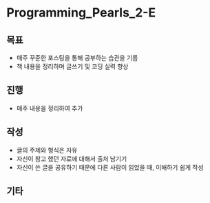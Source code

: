 # Programming_Pearls_2-E

## 목표

- 매주 꾸준한 포스팅을 통해 공부하는 습관을 기름
- 책 내용을 정리하며 글쓰기 및 코딩 실력 향상

## 진행

- 매주 내용을 정리하여 추가

## 작성

- 글의 주제와 형식은 자유
- 자신이 참고 했던 자료에 대해서 출처 남기기
- 자신이 쓴 글을 공유하기 때문에 다른 사람이 읽었을 때, 이해하기 쉽게 작성

## 기타


